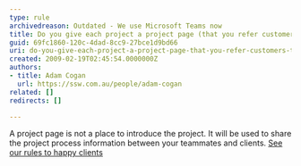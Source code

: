 ```yaml
---
type: rule
archivedreason: Outdated - We use Microsoft Teams now
title: Do you give each project a project page (that you refer customers to)?
guid: 69fc1860-120c-4dad-8cc9-27bce1d9bd66
uri: do-you-give-each-project-a-project-page-that-you-refer-customers-to
created: 2009-02-19T02:45:54.0000000Z
authors:
- title: Adam Cogan
  url: https://ssw.com.au/people/adam-cogan
related: []
redirects: []

---
```



A project page is not a place to introduce the project. It will be used to share the project process information between your teammates and clients. <a href="/rules-to-better-software-consultants-happy-clients">See our rules to happy clients</a> 
<br><excerpt class='endintro'></excerpt><br>
<a href="/do-you-use-a-project-portal-for-your-team-and-client"></a>​​​​


